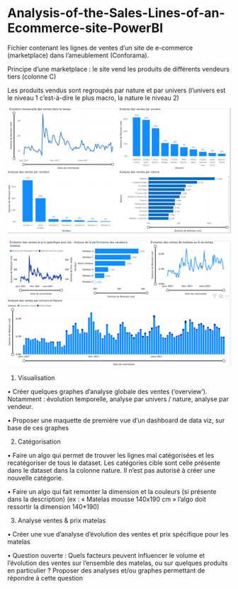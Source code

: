 # Analysis-of-the-Sales-Lines-of-an-Ecommerce-site-PowerBI

Fichier contenant les lignes de ventes d’un site de e-commerce (marketplace) dans l’ameublement (Conforama).

Principe d’une marketplace : le site vend les produits de différents vendeurs tiers (colonne C)

Les produits vendus sont regroupés par nature et par univers (l’univers est le niveau 1 c’est-à-dire le plus macro, la nature le niveau 2)

![Tableau-de-bord-1](https://github.com/wizkevin/Analysis-of-the-Sales-Lines-of-an-Ecommerce-site-PowerBI/blob/main/Tableau-de-bord-1.PNG)

![Tableau-de-bord-2](https://github.com/wizkevin/Analysis-of-the-Sales-Lines-of-an-Ecommerce-site-PowerBI/blob/main/Tableau-de-bord-2.PNG)

1. Visualisation

• Créer quelques graphes d’analyse globale des ventes (‘overview’). Notamment : évolution temporelle, analyse par univers / nature, analyse par vendeur.

• Proposer une maquette de première vue d’un dashboard de data viz, sur base de ces graphes

 
2. Catégorisation

• Faire un algo qui permet de trouver les lignes mal catégorisées et les recatégoriser de tous le dataset. Les catégories cible sont celle présente dans le dataset dans la colonne nature. Il n’est pas autorisé à créer une nouvelle catégorie.

• Faire un algo qui fait remonter la dimension et la couleurs (si présente dans la description) (ex : « Matelas mousse 140x190 cm » l’algo doit ressortir la dimension 140*190)

3. Analyse ventes & prix matelas

• Créer une vue d’analyse d’évolution des ventes et prix spécifique pour les matelas

• Question ouverte : Quels facteurs peuvent influencer le volume et l’évolution des ventes sur l’ensemble des matelas, ou sur quelques produits en particulier ? Proposer des analyses et/ou graphes permettant de répondre à cette question